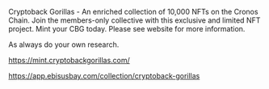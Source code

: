 Cryptoback Gorillas - An enriched collection of 10,000 NFTs on the Cronos Chain. Join the members-only collective with this exclusive and limited NFT project. Mint your CBG today. Please see website for more information.

As always do your own research.

https://mint.cryptobackgorillas.com/

https://app.ebisusbay.com/collection/cryptoback-gorillas